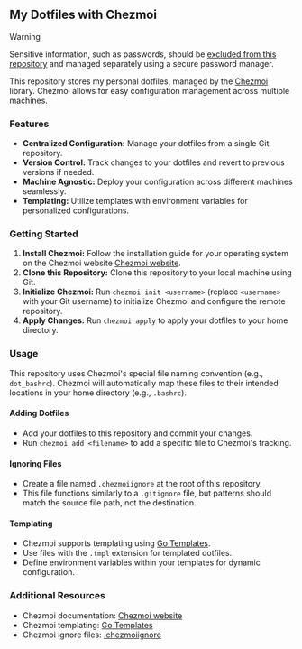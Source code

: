 ## My Dotfiles with Chezmoi

> [!warning]
> Sensitive information, such as passwords, should be [excluded from this
> repository](#ignoring-files) and managed separately using a secure password
> manager.

This repository stores my personal dotfiles, managed by the [Chezmoi][chezmoi]
library. Chezmoi allows for easy configuration management across multiple
machines.

### Features

* **Centralized Configuration:** Manage your dotfiles from a single Git
  repository.
* **Version Control:** Track changes to your dotfiles and revert to previous
  versions if needed.
* **Machine Agnostic:** Deploy your configuration across different machines
  seamlessly.
* **Templating:** Utilize templates with environment variables for personalized
  configurations.

### Getting Started

1. **Install Chezmoi:** Follow the installation guide for your operating system
   on the Chezmoi website [Chezmoi website][chezmoi].
2. **Clone this Repository:** Clone this repository to your local machine using
   Git.
3. **Initialize Chezmoi:** Run `chezmoi init <username>` (replace `<username>`
   with your Git username) to initialize Chezmoi and configure the remote
   repository.
4. **Apply Changes:** Run `chezmoi apply` to apply your dotfiles to your home
   directory.

### Usage

This repository uses Chezmoi's special file naming convention (e.g.,
`dot_bashrc`). Chezmoi will automatically map these files to their intended
locations in your home directory (e.g., `.bashrc`).

#### Adding Dotfiles

* Add your dotfiles to this repository and commit your changes.
* Run `chezmoi add <filename>` to add a specific file to Chezmoi's tracking.

#### Ignoring Files

* Create a file named `.chezmoiignore` at the root of this repository.
* This file functions similarly to a `.gitignore` file, but patterns should
  match the source file path, not the destination.

#### Templating

* Chezmoi supports templating using [Go Templates][go-templates].
* Use files with the `.tmpl` extension for templated dotfiles.
* Define environment variables within your templates for dynamic configuration.

### Additional Resources

* Chezmoi documentation: [Chezmoi website][chezmoi]
* Chezmoi templating: [Go Templates][go-templates]
* Chezmoi ignore files: [.chezmoiignore][chezmoi-ignore]

[chezmoi]: https://chezmoi.io/
[chezmoi-ignore]: https://chezmoi.io/reference/special-files-and-directories/chezmoiignore/
[go-templates]: https://pkg.go.dev/text/template
